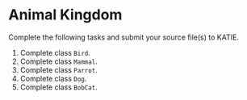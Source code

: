 # Animal Kingdom

Complete the following tasks and submit your source file(s) to KATIE.

1. Complete class `Bird`.
1. Complete class `Mammal`.
1. Complete class `Parrot`.
1. Complete class `Dog`.
1. Complete class `BobCat`.
